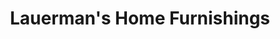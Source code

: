 ---
title: "Lauerman's Home Furnishings"
url: /marinette/lauermans-home-furnishings/
shop: Möbel
---